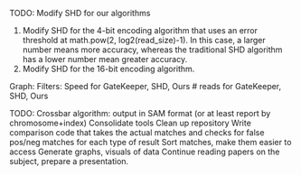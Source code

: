 TODO:
Modify SHD for our algorithms
1. Modify SHD for the 4-bit encoding algorithm that uses an error threshold at math.pow(2, log2(read_size)-1). In this case, a larger number means more accuracy, whereas the traditional SHD algorithm has a lower number mean greater accuracy.
2. Modify SHD for the 16-bit encoding algorithm.

Graph:
  Filters:
    Speed for GateKeeper, SHD, Ours
    # reads for GateKeeper, SHD, Ours

TODO:
Crossbar algorithm: output in SAM format (or at least report by chromosome+index)
Consolidate tools
Clean up repository
Write comparison code that takes the actual matches and checks for false pos/neg matches for each type of result
Sort matches, make them easier to access
Generate graphs, visuals of data
Continue reading papers on the subject, prepare a presentation.

